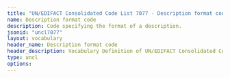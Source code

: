 ```yaml
---
title: "UN/EDIFACT Consolidated Code List 7077 - Description format code (20B) JSON-LD Vocabulary"
name: Description format code
description: Code specifying the format of a description.
jsonid: "uncl7077"
layout: vocabulary
header_name: Description format code
header_description: Vocabulary Definition of UN/EDIFACT Consolidated Code List 7077 - Description format code (20B) semantics in HTML format. JSON-LD format is available at [uncl7077.jsonld](/vocabulary/uncl7077.jsonld)
type: uncl
options:
---
```

